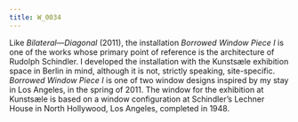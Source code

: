 ```yaml
---
title: W_0034
---
```

Like *Bilateral—Diagonal* (2011), the installation *Borrowed Window Piece I* is one of the works whose primary point of reference is the architecture of Rudolph Schindler. I developed the installation with the Kunstsæle exhibition space in Berlin in mind, although it is not, strictly speaking, site-specific. *Borrowed Window Piece I* is one of two window designs inspired by my stay in Los Angeles, in the spring of 2011. The window for the exhibition at Kunstsæle is based on a window configuration at Schindler’s Lechner House in North Hollywood, Los Angeles, completed in 1948.